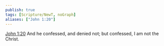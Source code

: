 ```yaml
---
publish: true
tags: [Scripture/NewT, noGraph]
aliases: ["John 1:20"]
---
```

[John 1:20](https://churchofjesuschrist.org/study/scriptures/nt/john/1?lang=eng&id=p20#p20) And he confessed, and denied not; but confessed, I am not the Christ.
